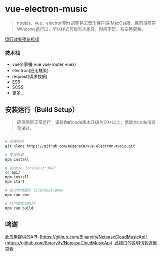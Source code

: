# vue-electron-music

> nodejs、vue、electron制作的网易云音乐客户端(MacOs)版，目前没有在Windows运行过，所以样式可能有点差异，时间不足，有空再更新。

[运行效果预览视频](http://v.youku.com/v_show/id_XMjk2MzYxODUyMA==.html?spm=a2hzp.8244740.0.0)

### 技术栈
- vue全家桶(vue vue-router vuex)
- electron(应用框架)
- request(请求数据)
- ES6
- SCSS
- 更多...

## 安装运行（Build Setup）

> 确保项目正常运行，请将你的node版本升级为7.0+以上，低版本node没有测试过。

``` bash

# 克隆项目
git clone https://github.com/eugeneCN/vue-electron-music.git

# 安装依赖
npm install

# 启动api localhost:3000
cd api/
npm install
npm start

# 启动本地服务 localhost:9080
npm run dev

# 打包成本地应用
npm run build


```

## 鸣谢

此应用提供的API: [https://github.com/Binaryify/NeteaseCloudMusicApi](https://github.com/Binaryify/NeteaseCloudMusicApi) ,此接口的说明请到这里[查看](https://binaryify.github.io/NeteaseCloudMusicApi/#/)
